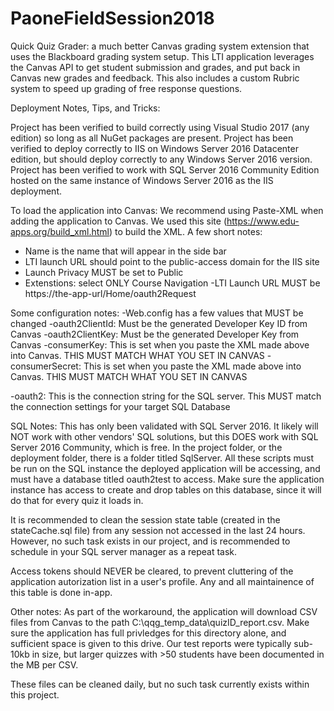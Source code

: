 # PaoneFieldSession2018
Quick Quiz Grader: a much better Canvas grading system extension that uses the Blackboard grading system setup. This LTI application leverages the Canvas API to get student submission and grades, and put back in Canvas new grades and feedback. This also includes a custom Rubric system to speed up grading of free response questions.

Deployment Notes, Tips, and Tricks:

Project has been verified to build correctly using Visual Studio 2017 (any edition) so long as all NuGet packages are present. 
Project has been verified to deploy correctly to IIS on Windows Server 2016 Datacenter edition, but should deploy correctly to any Windows Server 2016 version.
Project has been verified to work with SQL Server 2016 Community Edition hosted on the same instance of Windows Server 2016 as the IIS deployment.

To load the application into Canvas:
We recommend using Paste-XML when adding the application to Canvas. We used this site (https://www.edu-apps.org/build_xml.html) to build the XML. A few short notes:
- Name is the name that will appear in the side bar
- LTI launch URL should point to the public-access domain for the IIS site
- Launch Privacy MUST be set to Public
- Extenstions: select ONLY Course Navigation
  -LTI Launch URL MUST be https://the-app-url/Home/oauth2Request
  
Some configuration notes:
-Web.config has a few values that MUST be changed
  -oauth2ClientId: Must be the generated Developer Key ID from Canvas
  -oauth2ClientKey: Must be the generated Developer Key from Canvas
  -consumerKey: This is set when you paste the XML made above into Canvas. THIS MUST MATCH WHAT YOU SET IN CANVAS
  -consumerSecret: This is set when you paste the XML made above into Canvas. THIS MUST MATCH WHAT YOU SET IN CANVAS
  
  -oauth2: This is the connection string for the SQL server. This MUST match the connection settings for your target SQL Database
  
SQL Notes:
This has only been validated with SQL Server 2016. It likely will NOT work with other vendors' SQL solutions, but this DOES work with SQL Server 2016 Community, which is free. In the project folder, or the deployment folder, there is a folder titled SqlServer. All these scripts must be run on the SQL instance the deployed application will be accessing, and must have a database titled oauth2test to access. Make sure the application instance has access to create and drop tables on this database, since it will do that for every quiz it loads in.

It is recommended to clean the session state table (created in the stateCache.sql file) from any session not accessed in the last 24 hours. However, no such task exists in our project, and is recommended to schedule in your SQL server manager as a repeat task.

Access tokens should NEVER be cleared, to prevent cluttering of the application autorization list in a user's profile. Any and all maintainence of this table is done in-app.

Other notes:
As part of the workaround, the application will download CSV files from Canvas to the path C:\qqg_temp_data\quizID_report.csv. Make sure the application has full privledges for this directory alone, and sufficient space is given to this drive. Our test reports were typically sub-10kb in size, but larger quizzes with >50 students have been documented in the MB per CSV. 

These files can be cleaned daily, but no such task currently exists within this project. 
